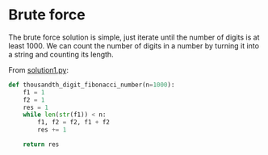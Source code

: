 # Brute force

The brute force solution is simple, just iterate until the number of digits 
is at least 1000. We can count the number of digits in a number by turning 
it into a string and counting its length.

From [solution1.py](https://github.com/TurtleSmoke/Project-Euler/blob/main/problems/problem_0025/solution1.py):

```python
def thousandth_digit_fibonacci_number(n=1000):
    f1 = 1
    f2 = 1
    res = 1
    while len(str(f1)) < n:
        f1, f2 = f2, f1 + f2
        res += 1

    return res
```
